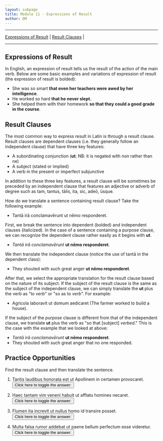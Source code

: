 ```yaml
---
layout: subpage
title: Module 11 - Expressions of Result
author: DM
---
```


***

[Expressions of Result](#expressions-of-purpose) \| [Result Clauses](#purpose-clauses) \|

***
## Expressions of Result

In English, an expression of result tells us the result of the action of the main verb. Below are some basic examples and variations of expression of result (the expression of result is bolded):

- She was so smart **that even her teachers were awed by her intelligence**.
- He worked so hard **that he never slept.**
- She helped them with their homework **so that they could a good grade in the course**.

## Result Clauses

The most common way to express result in Latin is through a result clause. Result clauses are dependent clauses (i.e. they generally follow an independent clause) that have three key features:

- A subordinating conjunction (**ut**; NB: it is negated with non rather than ne)
- A subject (stated or implied)
- A verb in the present or imperfect subjunctive

In addition to these three key features, a result clause will be sometimes be preceded by an independent clause that features an adjective or adverb of degree such as tam, tantus, tālis, ita, sic, adeō, ūsque.

How do we translate a sentence containing result clause? Take the following example:

- Tantā irā conclamavērunt ut nēmo responderet.

First, we break the sentence into dependent (bolded) and independent clauses (italicized). In the case of a sentence containing a purpose clause, we can recognize the dependent clause rather easily as it begins with **ut**.

- *Tantā irā conclamavērunt* **ut nēmo responderet**.

We then translate the independent clause (notice the use of tantā in the dependent class):

- They shouted with such great anger **ut nēmo responderet**.

After that, we select the appropriate translation for the result clause based on the nature of its subject. If the subject of the result clause is the same as the subject of the independent clause, we can simply translate the **ut** plus the verb as "to *verb*" or "so as to *verb*". For example:

- Agricola laboravit ut domum aedicaret (The farmer worked to build a house).

If the subject of the purpose clause is different from that of the independent clause, we translate **ut** plus the verb as "so that [subject] *verbed*." This is the case with the example that we looked at above:

- *Tantā irā conclamavērunt* **ut nēmo responderet**.
- They shouted with such great anger that no one responded.

## Practice Opportunities

Find the result clause and then translate the sentence.

1. Tantis laudibus honorata est ut Apollinem in certamen provocaret.
<button onclick="toggleDisplay('prac1')">Click here to toggle the answer:</button> <span style="display: none;" id="prac1">"ut Apollinem in certamen provocaret; She was honored with such great praise that she challenged Apollo to a contest."</span>

2. Haec tantam vim veneni habuit ut afflatu homines necaret.
<button onclick="toggleDisplay('prac2')">Click here to toggle the answer:</button> <span style="display: none;" id="prac2">"ut afflatu homines necaret; She had so much strength that she killed men with her breath."</span>

3. Flumen ita increvit ut nullus homo id transire posset.
<button onclick="toggleDisplay('prac3')">Click here to toggle the answer:</button> <span style="display: none;" id="prac3">"ut nullus homo id transire posset; The river grew to such a degree that no man was able to cross it."</span>

4. Multa falsa rumor addebat ut paene bellum perfectum esse videretur.
<button onclick="toggleDisplay('prac4')">Click here to toggle the answer:</button> <span style="display: none;" id="prac4">"ut paene bellum perfectum videretur; Rumor added many false reports such that it seemed that the war was nearly over."</span>
